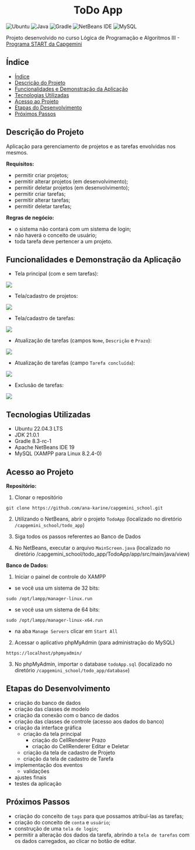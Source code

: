 <h1 align="center"> ToDo App </h1>

![Ubuntu](https://img.shields.io/badge/Ubuntu-E95420?style=for-the-badge&logo=ubuntu&logoColor=white) ![Java](https://img.shields.io/badge/java-%23ED8B00.svg?style=for-the-badge&logo=openjdk&logoColor=white) ![Gradle](https://img.shields.io/badge/Gradle-02303A.svg?style=for-the-badge&logo=Gradle&logoColor=white) ![NetBeans IDE](https://img.shields.io/badge/NetBeansIDE-1B6AC6.svg?style=for-the-badge&logo=apache-netbeans-ide&logoColor=white) ![MySQL](https://img.shields.io/badge/mysql-%2300f.svg?style=for-the-badge&logo=mysql&logoColor=white)    

Projeto desenvolvido no curso Lógica de Programação e Algoritmos III - [Programa START da Capgemini](https://startcapgemini.com.br/)

## Índice 

* [Índice](#índice)
* [Descrição do Projeto](#descrição-do-projeto)
* [Funcionalidades e Demonstração da Aplicação](#funcionalidades-e-demonstração-da-aplicação)
* [Tecnologias Utilizadas](#tecnologias-utilizadas)
* [Acesso ao Projeto](#acesso-ao-projeto)
* [Etapas do Desenvolvimento](#etapas-do-desenvolvimento)
* [Próximos Passos](#próximos-passos)

## Descrição do Projeto
Aplicação para gerenciamento de projetos e as tarefas envolvidas nos mesmos.

**Requisitos:**

* permitir criar projetos;
* permitir alterar projetos (em desenvolvimento);
* permitir deletar projetos (em desenvolvimento);
* permitir criar tarefas;
* permitir alterar tarefas;
* permitir deletar tarefas;

**Regras de negócio:**

* o sistema não contará com um sistema de login;
* não haverá o conceito de usuário;
* toda tarefa deve pertencer a um projeto.

## Funcionalidades e Demonstração da Aplicação

* Tela principal (com e sem tarefas):

<img src="/images/general.gif">

* Tela/cadastro de projetos:

<img src="/images/create_projects.gif">

* Tela/cadastro de tarefas:

<img src="/images/create_tasks.gif">

* Atualização de tarefas (campos `Nome`, `Descrição` e `Prazo`):

<img src="/images/update_tasks.gif">

* Atualização de tarefas (campo `Tarefa concluída`):

<img src="/images/update_tasks_status.gif">

* Exclusão de tarefas:

<img src="/images/delete_tasks.gif">

## Tecnologias Utilizadas

* Ubuntu 22.04.3 LTS
* JDK 21.0.1 
* Gradle 8.3-rc-1
* Apache NetBeans IDE 19
* MySQL (XAMPP para Linux 8.2.4-0)

## Acesso ao Projeto

**Repositório:**

1. Clonar o repositório
```
git clone https://github.com/ana-karine/capgemini_school.git
```

2. Utilizando o NetBeans, abrir o projeto `TodoApp` (localizado no diretório `/capgemini_school/todo_app`)

3. Siga todos os passos referentes ao Banco de Dados

4. No NetBeans, executar o arquivo `MainScreen.java` (localizado no diretório /capgemini_school/todo_app/TodoApp/app/src/main/java/view)

**Banco de Dados:**

1. Iniciar o painel de controle do XAMPP

- se você usa um sistema de 32 bits:
```
sudo /opt/lampp/manager-linux.run
```
- se você usa um sistema de 64 bits:
```
sudo /opt/lampp/manager-linux-x64.run
```

- na aba `Manage Servers` clicar em `Start All` 

2. Acessar o aplicativo phpMyAdmin (para administração do MySQL)

```
https://localhost/phpmyadmin/
```

3. No phpMyAdmin, importar o database `todoApp.sql` (localizado no diretório `/capgemini_school/todo_app/database`)

## Etapas do Desenvolvimento

* criação do banco de dados
* criação das classes de modelo
* criação da conexão com o banco de dados
* criação das classes de controle (acesso aos dados do banco)
* criação da interface gráfica
    - criação da tela principal
        - criação do CellRenderer Prazo
        - criação do CellRenderer Editar e Deletar
    - criação da tela de cadastro de Projeto
    - criação da tela de cadastro de Tarefa
* implementação dos eventos
    - validações
* ajustes finais
* testes da aplicação

## Próximos Passos
  
* criação do conceito de `tags` para que possamos atribuí-las as tarefas;
* criação do conceito de `conta` e `usuário`;
* construção de uma `tela de login`;
* permitir a alteração dos dados da tarefa, abrindo a `tela de tarefas` com os dados carregados, ao clicar no botão de editar.

